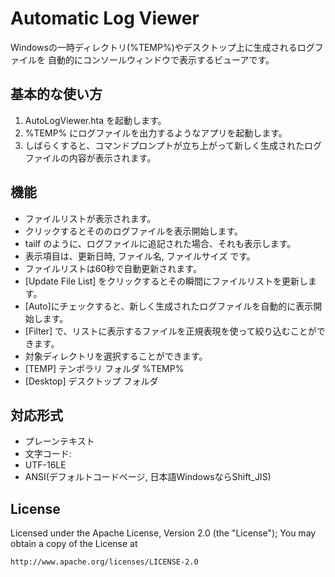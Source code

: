 ﻿Automatic Log Viewer
================

Windowsの一時ディレクトリ(%TEMP%)やデスクトップ上に生成されるログファイルを
自動的にコンソールウィンドウで表示するビューアです。

基本的な使い方
------
1. AutoLogViewer.hta を起動します。
2. %TEMP% にログファイルを出力するようなアプリを起動します。
3. しばらくすると、コマンドプロンプトが立ち上がって新しく生成されたログファイルの内容が表示されます。


機能
----
* ファイルリストが表示されます。
 * クリックするとそののログファイルを表示開始します。
 * tailf のように、ログファイルに追記された場合、それも表示します。
 * 表示項目は、更新日時, ファイル名, ファイルサイズ です。
* ファイルリストは60秒で自動更新されます。
* [Update File List] をクリックするとその瞬間にファイルリストを更新します。
* [Auto]にチェックすると、新しく生成されたログファイルを自動的に表示開始します。
* [Filter] で、リストに表示するファイルを正規表現を使って絞り込むことができます。
* 対象ディレクトリを選択することができます。
 * [TEMP] テンポラリ フォルダ %TEMP%
 * [Desktop] デスクトップ フォルダ


対応形式
----------
* プレーンテキスト
* 文字コード:
 * UTF-16LE
 * ANSI(デフォルトコードページ, 日本語WindowsならShift_JIS)


License
-------

Licensed under the Apache License, Version 2.0 (the "License");
You may obtain a copy of the License at

    http://www.apache.org/licenses/LICENSE-2.0
